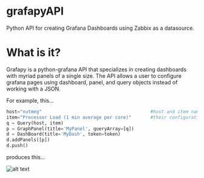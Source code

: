 # grafapyAPI
Python API for creating Grafana Dashboards using Zabbix as a datasource.

# What is it?
Grafapy is a python-grafana API that specializes in creating dashboards with myriad panels of a single size. The API allows a user to configure grafana pages using dashboard, panel, and query objects instead of working with a JSON.

For example, this...
```python
host="nutmeg"                                        #host and item names defined according to
item="Processor Load (1 min average per core)"       #their configuration in zabbix
q = Query(host, item)
p = GraphPanel(title='MyPanel', queryArray=[q])
d = DashBoard(title='MyDash', token=token)
d.addPanels([p])
d.push()
```
produces this...

![alt text]("MyDash")
